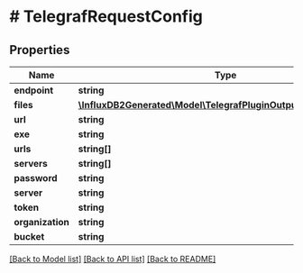 # # TelegrafRequestConfig

## Properties

Name | Type | Description | Notes
------------ | ------------- | ------------- | -------------
**endpoint** | **string** |  | 
**files** | [**\InfluxDB2Generated\Model\TelegrafPluginOutputFileConfigFiles[]**](TelegrafPluginOutputFileConfigFiles.md) |  | 
**url** | **string** |  | [optional] 
**exe** | **string** |  | [optional] 
**urls** | **string[]** |  | 
**servers** | **string[]** |  | [optional] 
**password** | **string** |  | [optional] 
**server** | **string** |  | [optional] 
**token** | **string** |  | 
**organization** | **string** |  | 
**bucket** | **string** |  | 

[[Back to Model list]](../../README.md#documentation-for-models) [[Back to API list]](../../README.md#documentation-for-api-endpoints) [[Back to README]](../../README.md)


